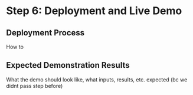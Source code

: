 # Step 6: Deployment and Live Demo

## Deployment Process
How to

## Expected Demonstration Results
What the demo should look like, what inputs, results, etc. expected (bc we didnt pass step before)
